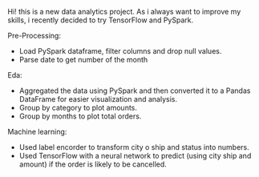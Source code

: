 Hi! this is a new data analytics project. As i always want to improve my skills, i recently decided to try TensorFlow and PySpark.

Pre-Processing:
  - Load PySpark dataframe, filter columns and drop null values.
  - Parse date to get number of the month

Eda: 
  - Aggregated the data using PySpark and then converted it to a Pandas DataFrame for easier visualization and analysis.
  - Group by category to plot amounts.
  - Group by months to plot total orders.

Machine learning:
  - Used label encorder to transform city o ship and status into numbers.
  - Used TensorFlow with a neural network to predict (using city ship and amount) if the order is likely to be cancelled.

